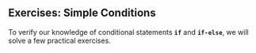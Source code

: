 ## Exercises: Simple Conditions

To verify our knowledge of conditional statements **`if`** and **`if-else`**, we will solve a few practical exercises.
